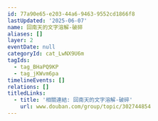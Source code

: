 ```yaml
---
id: 77a90e65-e203-44a6-9463-9552cd1866f8
lastUpdated: '2025-06-07'
name: 回南天的文字溶解-破碎
aliases: []
layer: 2
eventDate: null
categoryId: cat_LwNX9U6m
tagIds:
  - tag_BHaPQ9KP
  - tag_jKWvm6pa
timelineEvents: []
relations: []
titledLinks:
  - title: '相關連結: 回南天的文字溶解-破碎'
    url: www.douban.com/group/topic/302744854
---
```


